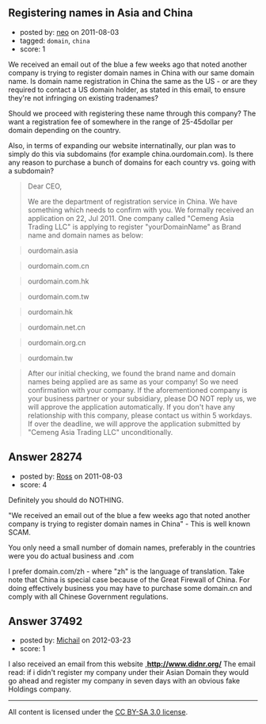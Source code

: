 ## Registering names in Asia and China

- posted by: [neo](https://stackexchange.com/users/-1/11268-neo) on 2011-08-03
- tagged: `domain`, `china`
- score: 1

We received an email out of the blue a few weeks ago that noted another company is trying to register domain names in China with our same domain name.  Is domain name registration in China the same as the US - or are they required to contact a US domain holder, as stated in this email, to ensure they're not infringing on existing tradenames?  

Should we proceed with registering these name through this company?  The want a registration fee of somewhere in the range of 25-45dollar per domain depending on the country.

Also, in terms of expanding our website internatinally, our plan was to simply do this via subdomains (for example china.ourdomain.com).  Is there any reason to purchase a bunch of domains for each country vs. going with a subdomain?

>Dear CEO,
>
>We are the department of registration service in China. We have something which needs to confirm with you. We formally received an application on 22, Jul  2011. One company called "Cemeng Asia Trading LLC" is applying to register "yourDomainName" as Brand name and domain names as below:
 
>ourdomain.asia

>ourdomain.com.cn

>ourdomain.com.hk

>ourdomain.com.tw

>ourdomain.hk

>ourdomain.net.cn

>ourdomain.org.cn

>ourdomain.tw

 
 
>After our initial checking, we found the brand name and domain names being applied are as same as your company! So we need confirmation with your company. If the aforementioned company is your business partner or your subsidiary, please DO NOT reply us, we will approve the application automatically. If you don't have any relationship with this company, please contact us within 5 workdays. If over the deadline, we will approve the application submitted by "Cemeng Asia Trading LLC" unconditionally.


## Answer 28274

- posted by: [Ross](https://stackexchange.com/users/-1/1390-ross) on 2011-08-03
- score: 4

Definitely you should do NOTHING.

"We received an email out of the blue a few weeks ago that noted another company is trying to register domain names in China" - This is well known SCAM. 

You only need a small number of domain names, preferably in the countries were you do actual business and .com 

I prefer domain.com/zh - where "zh" is the language of translation. Take note that China is special case because of the Great Firewall of China. For doing effectively business you may have to purchase some domain.cn and comply with all Chinese Government regulations.


## Answer 37492

- posted by: [Michail](https://stackexchange.com/users/-1/17125-michail) on 2012-03-23
- score: 1

I also received an email from this website ,**http://www.didnr.org/**
The email read: if i didn't register my company under their Asian Domain they would go ahead and register my company in seven days with an obvious fake Holdings company.





---

All content is licensed under the [CC BY-SA 3.0 license](https://creativecommons.org/licenses/by-sa/3.0/).
